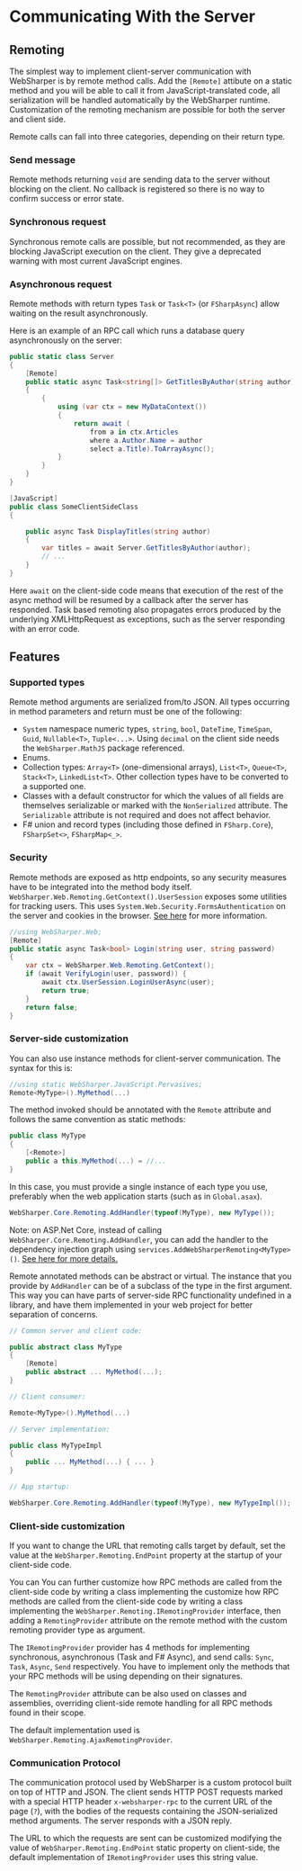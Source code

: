 # Communicating With the Server

## Remoting

The simplest way to implement client-server communication with WebSharper is by remote method calls.
Add the `[Remote]` attibute on a static method and you will be able to call it from
JavaScript-translated code, all serialization will be handled automatically by the WebSharper runtime.
Customization of the remoting mechanism are possible for both the server and client side.

Remote calls can fall into three categories, depending on their return type. 

### Send message

Remote methods returning `void` are sending data to the server without blocking on the client.
No callback is registered so there is no way to confirm success or error state.

### Synchronous request

Synchronous remote calls are possible, but not recommended, as they are blocking JavaScript execution on the client.
They give a deprecated warning with most current JavaScript engines.

### Asynchronous request

Remote methods with return types `Task` or `Task<T>` (or `FSharpAsync`) allow waiting on the result asynchronously.

Here is an example of an RPC call which runs a database query asynchronously on the server:

```csharp
public static class Server
{
    [Remote]
    public static async Task<string[]> GetTitlesByAuthor(string author)
    {
        {
            using (var ctx = new MyDataContext())
            {
                return await (
                    from a in ctx.Articles
                    where a.Author.Name = author
                    select a.Title).ToArrayAsync();
            }
        }
    }
}

[JavaScript]
public class SomeClientSideClass
{

	public async Task DisplayTitles(string author)
	{
		var titles = await Server.GetTitlesByAuthor(author);
		// ...
	}
}
```

Here `await` on the client-side code means that execution of the rest of the async
method will be resumed by a callback after the server has responded.
Task based remoting also propagates errors produced by the underlying XMLHttpRequest
as exceptions, such as the server responding with an error code.

## Features

### Supported types
 
Remote method arguments are serialized from/to JSON.
All types occurring in method parameters and return must be one of the following:

* `System` namespace numeric types, `string`, `bool`, `DateTime`, `TimeSpan`, `Guid`, `Nullable<T>`, `Tuple<...>`. Using `decimal` on the client side needs the `WebSharper.MathJS` package referenced.
* Enums.
* Collection types: `Array<T>` (one-dimensional arrays), `List<T>`, `Queue<T>`, `Stack<T>`, `LinkedList<T>`. Other collection types have to be converted to a supported one.
* Classes with a default constructor for which the values of all fields are themselves serializable 
or marked with the `NonSerialized` attribute. The `Serializable` attribute is not required and does not affect behavior.
* F# union and record types (including those defined in `FSharp.Core`), `FSharpSet<>`, `FSharpMap<_>`.

### Security

Remote methods are exposed as http endpoints, so any security measures have to be integrated into the method body itself.
`WebSharper.Web.Remoting.GetContext().UserSession` exposes some utilities for tracking users.
This uses `System.Web.Security.FormsAuthentication` on the server and cookies in the browser. [See here](WebContext.md) for more information.

```csharp
//using WebSharper.Web;
[Remote]
public static async Task<bool> Login(string user, string password)
{
    var ctx = WebSharper.Web.Remoting.GetContext();
    if (await VerifyLogin(user, password)) {
        await ctx.UserSession.LoginUserAsync(user);
        return true;
    }
    return false;
}
```

<a name="handler"></a>
### Server-side customization

You can also use instance methods for client-server communication. 
The syntax for this is:

```csharp
//using static WebSharper.JavaScript.Pervasives;
Remote<MyType>().MyMethod(...)
```

The method invoked should be annotated with the `Remote` attribute and
follows the same convention as static methods:

```csharp
public class MyType
{
    [<Remote>]
    public a this.MyMethod(...) = //...
}
```

In this case, you must provide a single instance of each type you use, preferably when the web application starts (such as in `Global.asax`).

```csharp
WebSharper.Core.Remoting.AddHandler(typeof(MyType), new MyType());
```

Note: on ASP.Net Core, instead of calling `WebSharper.Core.Remoting.AddHandler`, you can add the handler to the dependency injection graph using `services.AddWebSharperRemoting<MyType>()`. [See here for more details.](AspNetCore.md#remoting)

Remote annotated methods can be abstract or virtual.
The instance that you provide by `AddHandler` can be of a subclass of the type in the first argument.
This way you can have parts of server-side RPC functionality undefined in a library, and have them implemented in your web project for better separation of concerns. 

```csharp
// Common server and client code:

public abstract class MyType
{
    [Remote]
    public abstract ... MyMethod(...);
}

// Client consumer:

Remote<MyType>().MyMethod(...)

// Server implementation:

public class MyTypeImpl
{
    public ... MyMethod(...) { ... }
}

// App startup:

WebSharper.Core.Remoting.AddHandler(typeof(MyType), new MyTypeImpl());
```

### Client-side customization

If you want to change the URL that remoting calls target by default, set the value at the `WebSharper.Remoting.EndPoint` property at the startup of your client-side code.

You can You can further customize how RPC methods are called from the client-side code by writing a class implementing the 
 customize how RPC methods are called from the client-side code by writing a class implementing the 
`WebSharper.Remoting.IRemotingProvider` interface, then adding a `RemotingProvider` attribute on the remote method
with the custom remoting provider type as argument.

The `IRemotingProvider` provider has 4 methods for implementing synchronous, asynchronous (Task and F# Async), and send calls: `Sync`, `Task`, `Async`, `Send` respectively.
You have to implement only the methods that your RPC methods will be using depending on their signatures.

The `RemotingProvider` attribute can be also used on classes and assemblies, overriding client-side remote handling for
all RPC methods found in their scope.

The default implementation used is `WebSharper.Remoting.AjaxRemotingProvider`.

### Communication Protocol

The communication protocol used by WebSharper is a custom protocol
built on top of HTTP and JSON. The client sends HTTP POST requests
marked with a special HTTP header `x-websharper-rpc` to the current
URL of the page (`?`), with the bodies of the requests containing the
JSON-serialized method arguments. The server responds with a JSON
reply.

The URL to which the requests are sent can be customized modifying the value of `WebSharper.Remoting.EndPoint`
static property on client-side, the default implementation of `IRemotingProvider` uses this string value.
